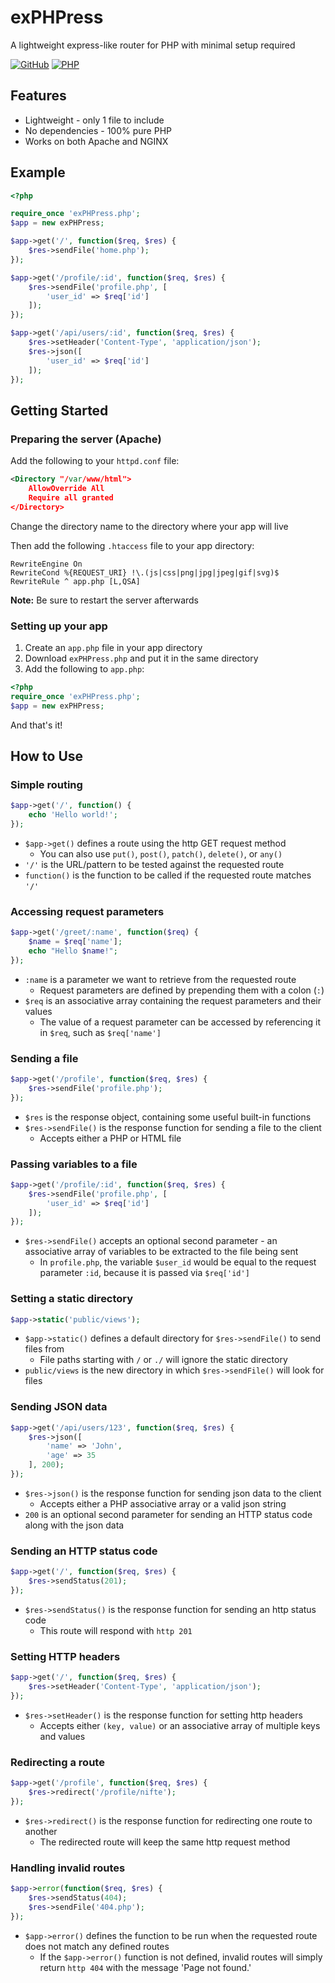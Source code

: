 # exPHPress
A lightweight express-like router for PHP with minimal setup required

[![GitHub](https://img.shields.io/github/license/nifte/exPHPress.svg)](https://github.com/nifte/exPHPress/blob/master/LICENSE)
[![PHP](https://img.shields.io/badge/PHP-5.6%5E-blue.svg)](https://php.net/downloads.php)

## Features
- Lightweight - only 1 file to include
- No dependencies - 100% pure PHP
- Works on both Apache and NGINX

## Example
```php
<?php

require_once 'exPHPress.php';
$app = new exPHPress;

$app->get('/', function($req, $res) {
    $res->sendFile('home.php');
});

$app->get('/profile/:id', function($req, $res) {
    $res->sendFile('profile.php', [
        'user_id' => $req['id']
    ]);
});

$app->get('/api/users/:id', function($req, $res) {
    $res->setHeader('Content-Type', 'application/json');
    $res->json([
        'user_id' => $req['id']
    ]);
});
```

## Getting Started
### Preparing the server (Apache)
Add the following to your `httpd.conf` file:
```xml
<Directory "/var/www/html">
    AllowOverride All
    Require all granted
</Directory>
```
Change the directory name to the directory where your app will live

Then add the following `.htaccess` file to your app directory:
```
RewriteEngine On
RewriteCond %{REQUEST_URI} !\.(js|css|png|jpg|jpeg|gif|svg)$
RewriteRule ^ app.php [L,QSA]
```
**Note:** Be sure to restart the server afterwards

### Setting up your app
1. Create an `app.php` file in your app directory
2. Download `exPHPress.php` and put it in the same directory
3. Add the following to `app.php`:
```php
<?php
require_once 'exPHPress.php';
$app = new exPHPress;
```
And that's it!

## How to Use
### Simple routing
```php
$app->get('/', function() {
    echo 'Hello world!';
});
```
- `$app->get()` defines a route using the http GET request method
	- You can also use `put()`, `post()`, `patch()`, `delete()`, or `any()`
- `'/'` is the URL/pattern to be tested against the requested route
- `function()` is the function to be called if the requested route matches `'/'`

### Accessing request parameters
```php
$app->get('/greet/:name', function($req) {
    $name = $req['name'];
    echo "Hello $name!";
});
```
- `:name` is a parameter we want to retrieve from the requested route
	- Request parameters are defined by prepending them with a colon (`:`)
- `$req` is an associative array containing the request parameters and their values
	- The value of a request parameter can be accessed by referencing it in `$req`, such as `$req['name']`

### Sending a file
```php
$app->get('/profile', function($req, $res) {
    $res->sendFile('profile.php');
});
```
- `$res` is the response object, containing some useful built-in functions
- `$res->sendFile()` is the response function for sending a file to the client
	- Accepts either a PHP or HTML file

### Passing variables to a file
```php
$app->get('/profile/:id', function($req, $res) {
    $res->sendFile('profile.php', [
        'user_id' => $req['id']
    ]);
});
```
- `$res->sendFile()` accepts an optional second parameter - an associative array of variables to be extracted to the file being sent
	- In `profile.php`, the variable `$user_id` would be equal to the request parameter `:id`, because it is passed via `$req['id']`

### Setting a static directory
```php
$app->static('public/views');
```
- `$app->static()` defines a default directory for `$res->sendFile()` to send files from
	- File paths starting with `/` or `./` will ignore the static directory
- `public/views` is the new directory in which `$res->sendFile()` will look for files

### Sending JSON data
```php
$app->get('/api/users/123', function($req, $res) {
    $res->json([
        'name' => 'John',
        'age' => 35
    ], 200);
});
```
- `$res->json()` is the response function for sending json data to the client
	- Accepts either a PHP associative array or a valid json string
- `200` is an optional second parameter for sending an HTTP status code along with the json data

### Sending an HTTP status code
```php
$app->get('/', function($req, $res) {
    $res->sendStatus(201);
});
```
- `$res->sendStatus()` is the response function for sending an http status code
	- This route will respond with `http 201`

### Setting HTTP headers
```php
$app->get('/', function($req, $res) {
    $res->setHeader('Content-Type', 'application/json');
});
```
- `$res->setHeader()` is the response function for setting http headers
	- Accepts either `(key, value)` or an associative array of multiple keys and values
	
### Redirecting a route
```php
$app->get('/profile', function($req, $res) {
    $res->redirect('/profile/nifte');
});
```
- `$res->redirect()` is the response function for redirecting one route to another
	- The redirected route will keep the same http request method

### Handling invalid routes
```php
$app->error(function($req, $res) {
    $res->sendStatus(404);
    $res->sendFile('404.php');
});
```
- `$app->error()` defines the function to be run when the requested route does not match any defined routes
	- If the `$app->error()` function is not defined, invalid routes will simply return `http 404` with the message 'Page not found.'
